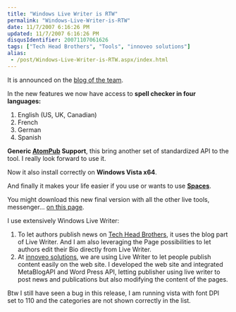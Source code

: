 ```yaml
---
title: "Windows Live Writer is RTW"
permalink: "Windows-Live-Writer-is-RTW"
date: 11/7/2007 6:16:26 PM
updated: 11/7/2007 6:16:26 PM
disqusIdentifier: 20071107061626
tags: ["Tech Head Brothers", "Tools", "innoveo solutions"]
alias:
 - /post/Windows-Live-Writer-is-RTW.aspx/index.html
---
```

It is announced on the [blog of the team](http://windowslivewriter.spaces.live.com/blog/cns!D85741BB5E0BE8AA!1442.entry).

In the new features we now have access to **spell checker in four languages:**
<!-- more -->

1.  English (US, UK, Canadian)
2.  French
3.  German
4.  Spanish 

**Generic [AtomPub](http://bitworking.org/projects/atom/) Support**, this bring another set of standardized API to the tool. I really look forward to use it.

Now it also install correctly on **Windows Vista x64**.

And finally it makes your life easier if you use or wants to use [**Spaces**](http://home.services.spaces.live.com/).

You might download this new final version with all the other live tools, messenger... [on this page](http://get.live.com/wl/all).

I use extensively Windows Live Writer:

1.  To let authors publish news on [Tech Head Brothers](http://www.techheadbrothers.com/), it uses the blog part of Live Writer. And I am also leveraging the Page possibilities to let authors edit their Bio directly from Live Writer.
2.  At [innoveo solutions](http://www.innoveo.com/), we are using Live Writer to let people publish content easily on the web site. I developed the web site and integrated MetaBlogAPI and Word Press API, letting publisher using live writer to post news and publications but also modifying the content of the pages. 

Btw I still have seen a bug in this release, I am running vista with font DPI set to 110 and the categories are not shown correctly in the list.
